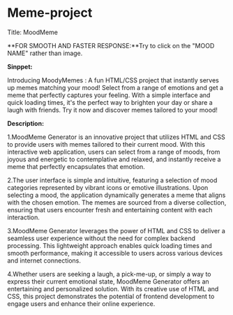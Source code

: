 # Meme-project
Title: MoodMeme

**FOR SMOOTH AND FASTER RESPONSE:**Try to click on the "MOOD NAME" rather than image.

**Sinppet:**

Introducing MoodyMemes : A fun HTML/CSS project that instantly serves up memes matching your mood! Select from a range of emotions and get a meme that perfectly captures your feeling. With a simple interface and quick loading times, it's the perfect way to brighten your day or share a laugh with friends. Try it now and discover memes tailored to your mood!

**Description:**

1.MoodMeme Generator is an innovative project that utilizes HTML and CSS to provide users with memes tailored to their current mood. With this interactive web application, users can select from a range of moods, from joyous and energetic to contemplative and relaxed, and instantly receive a meme that perfectly encapsulates that emotion.

2.The user interface is simple and intuitive, featuring a selection of mood categories represented by vibrant icons or emotive illustrations. Upon selecting a mood, the application dynamically generates a meme that aligns with the chosen emotion. The memes are sourced from a diverse collection, ensuring that users encounter fresh and entertaining content with each interaction.

3.MoodMeme Generator leverages the power of HTML and CSS to deliver a seamless user experience without the need for complex backend processing. This lightweight approach enables quick loading times and smooth performance, making it accessible to users across various devices and internet connections.

 4.Whether users are seeking a laugh, a pick-me-up, or simply a way to express their current emotional state, MoodMeme Generator offers an entertaining and personalized solution. With its creative use of HTML and CSS, this project demonstrates the potential of frontend development to engage users and enhance their online experience.
